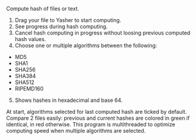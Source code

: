 Compute hash of files or text.

1. Drag your file to Yasher to start computing.
2. See progress during hash computing.
3. Cancel hash computing in progress without loosing previous computed hash values.
4. Choose one or multiple algorithms between the following:

- MD5
- SHA1
- SHA256
- SHA384
- SHA512
- RIPEMD160

5. Shows hashes in hexadecimal and base 64.

At start, algorithms selected for last computed hash are ticked by default.
Compare 2 files easily: previous and current hashes are colored in green if identical, in red otherwise.
This program is multithreaded to optimize computing speed when multiple algorithms are selected.